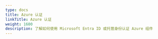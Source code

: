 ```yaml
---
type: docs
title: Azure 认证
linkTitle: Azure 认证
weight: 1600
description: 了解如何使用 Microsoft Entra ID 或托管身份认证 Azure 组件
---
```

